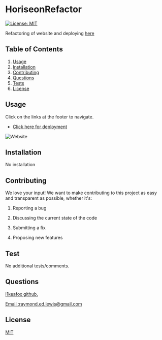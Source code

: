 # HoriseonRefactor

  [![License: MIT](https://img.shields.io/badge/License-MIT-yellow.svg)](https://opensource.org/licenses/MIT)

  Refactoring of website and deploying <a href="https://l1keafox.github.io/HoriseonRefactor" target="no_blank">here </a> 
  
  
  ## Table of Contents 
  1.  [Usage](#Usage)
  2.  [Installation](#Installation)
  3.  [Contributing](#Contributing)
  4.  [Questions](#Questions)
  5.  [Tests](#Tests)
  6.  [License](#License)
  
  ## Usage 
  Click on the links at the footer to navigate. 
  
  * <a href='https://l1keafox.github.io/HoriseonRefactor/'  target="_blank"> Click here for deployment </a> 

  ![Website](/assets/images/digital-marketing-meeting.jpg)
  
  ## Installation 
  
  No installation
  
  ## Contributing 
  We love your input! We want to make contributing to this project as easy and transparent as possible, whether it's:

 1. Reporting a bug

 2. Discussing the current state of the code

 3. Submitting a fix 

 4. Proposing new features 
  
  ## Test 
  No additional tests/comments.
  
  
  ## Questions
  <a href='https://github.com/l1keafox'>l1keafox github.</a> 
  
  <a href="mailto: raymond.ed.lewis@gmail.com">Email :raymond.ed.lewis@gmail.com</a>
  
  ## License
  [MIT](https://choosealicense.com/licenses/mit/)
